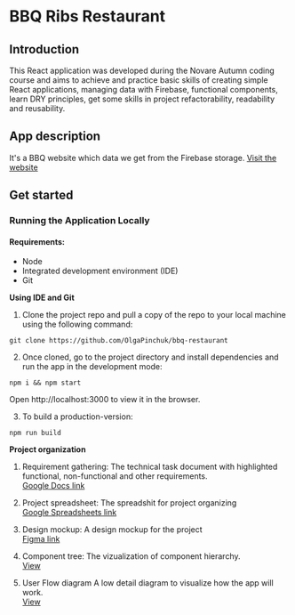 # BBQ Ribs Restaurant

## Introduction

This React application was developed during the Novare Autumn coding course and aims to achieve and practice basic skills of creating simple React applications, managing data with Firebase, functional components, learn DRY principles, get some skills in project refactorability, readability and reusability.


## App description
It's a BBQ website which data we get from the Firebase storage.
[Visit the website](https://bbq-ribs-house.web.app)

## Get started
### Running the Application Locally
#### Requirements:
* Node
* Integrated development environment (IDE)
* Git

__Using IDE and Git__
1. Clone the project repo and pull a copy of the repo to your local machine using the following command:

```
git clone https://github.com/OlgaPinchuk/bbq-restaurant
```

2. Once cloned, go to the project directory and install dependencies and run the app in the development mode:
```
npm i && npm start
```
Open http://localhost:3000 to view it in the browser.

3. To build a production-version:
```
npm run build
```
__Project organization__
1. Requirement gathering:
The technical task document with highlighted functional, non-functional and other requirements.\
[Google Docs link](https://docs.google.com/document/d/1Wj4Uni8AxiYdiEe37XuzGY6CXaaVPyIcWYJv6xBJKNk/edit?usp=sharing)

2. Project spreadsheet:
The spreadshit for project organizing\
[Google Spreadsheets link](https://docs.google.com/spreadsheets/d/16IZJGLgbzbxkn8fzGAdefk5VnvP8fKQSvPV5IR-_WWY/edit?usp=sharing)

3. Design mockup:
A design mockup for the project\
[Figma link](https://www.figma.com/file/ADR7qeHroKFgiOi5CXPWI1/BBQ-Restaurant?node-id=0:1)

3. Component tree:
The vizualization of component hierarchy.\
[View](https://whimsical.com/bbq-restaurant-Fg4umpRvSo7LpEdmtQMX8)

4. User Flow diagram
A low detail diagram to visualize how the app will work.\
[View](https://whimsical.com/bbq-restaurant-UyU9y7Bf1vXhTKBUSD5J7a)